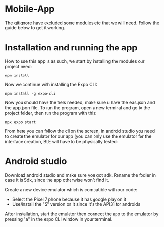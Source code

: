 # Mobile-App
The gitignore have excluded some modules etc that we will need. Follow the guide below to get it working.

# Installation and running the app
How to use this app is as such, we start by installing the modules our project need:
```
npm install
```

Now we continue with installing the Expo CLI:
```
npm install -g expo-cli
```

Now you should have the fiels needed, make sure u have the eas.json and the app.json file.
To run the program, open a new terminal and go to the project folder, then run the program with this:
```
npx expo start
```

From here you can follow the cli on the screen, in android studio you need to create the emulator for our app (you can only use the emulator for the interface creation, BLE will have to be physically tested)

# Android studio
Download android studio and make sure you got sdk. Rename the fodler in case it is Sdk, since the app otherwise won't find it.

Create a new device emulator which is compatible with our code: 
- Select the Pixel 7 phone because it has google play on it
- Use/install the "S" version on it since it's the API31 for androids

After installation, start the emulator then connect the app to the emulator by pressing "a" in the expo CLI window in your terminal.
